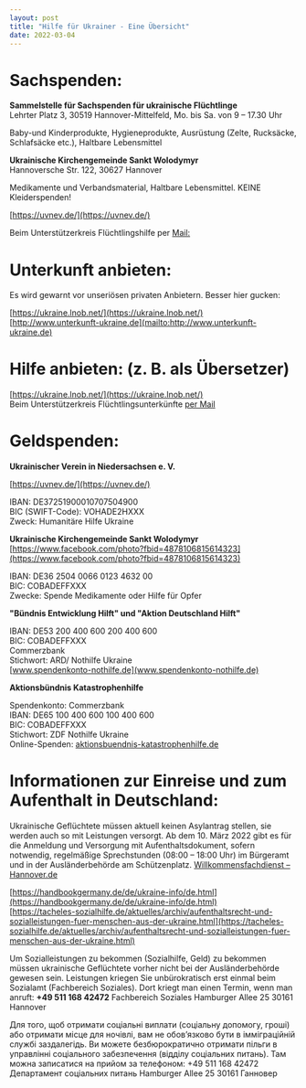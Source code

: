 ```yaml
---
layout: post
title: "Hilfe für Ukrainer - Eine Übersicht"
date: 2022-03-04
---
```


# Sachspenden:

**Sammelstelle für Sachspenden für ukrainische Flüchtlinge**  
Lehrter Platz 3, 30519 Hannover-Mittelfeld, 
Mo. bis Sa. von 9 – 17.30 Uhr 

Baby-und Kinderprodukte, Hygieneprodukte, Ausrüstung (Zelte, Rucksäcke, Schlafsäcke etc.), Haltbare Lebensmittel

**Ukrainische Kirchengemeinde Sankt Wolodymyr**  
Hannoversche Str. 122, 30627 Hannover 

Medikamente und Verbandsmaterial, Haltbare Lebensmittel. KEINE Kleiderspenden!

[https://uvnev.de/](https://uvnev.de/)  

Beim Unterstützerkreis Flüchtlingshilfe per [Mail:](unterstuetzerkreis@uf-hannover.de)

# Unterkunft anbieten:

Es wird gewarnt vor unseriösen privaten Anbietern. Besser hier gucken:

[https://ukraine.lnob.net/](https://ukraine.lnob.net/)  
[http://www.unterkunft-ukraine.de](mailto:http://www.unterkunft-ukraine.de)


# Hilfe anbieten: (z. B. als Übersetzer)

[https://ukraine.lnob.net/](https://ukraine.lnob.net/)  
Beim Unterstützerkreis Flüchtlingsunterkünfte [per Mail](mailto:unterstuetzerkreis@uf-hannover.de)


# Geldspenden:

**Ukrainischer Verein in Niedersachsen e. V.**
 
[https://uvnev.de/](https://uvnev.de/)

IBAN: DE37251900010707504900  
BIC (SWIFT-Code): VOHADE2HXXX  
Zweck: Humanitäre Hilfe Ukraine 

**Ukrainische Kirchengemeinde Sankt Wolodymyr**  
[https://www.facebook.com/photo?fbid=4878106815614323](https://www.facebook.com/photo?fbid=4878106815614323)

IBAN: DE36 2504 0066 0123 4632 00  
BIC: COBADEFFXXX  
Zwecke: Spende Medikamente oder Hilfe für Opfer 

**"Bündnis Entwicklung Hilft" und "Aktion Deutschland Hilft"**
 
IBAN: DE53 200 400 600 200 400 600  
BIC: COBADEFFXXX  
Commerzbank  
Stichwort: ARD/ Nothilfe Ukraine  
[www.spendenkonto-nothilfe.de](www.spendenkonto-nothilfe.de) 

**Aktionsbündnis Katastrophenhilfe**

Spendenkonto: Commerzbank  
IBAN: DE65 100 400 600 100 400 600  
BIC: COBADEFFXXX  
Stichwort: ZDF Nothilfe Ukraine  
Online-Spenden: [aktionsbuendnis-katastrophenhilfe.de](aktionsbuendnis-katastrophenhilfe.de)

# Informationen zur Einreise und zum Aufenthalt in Deutschland:  
Ukrainische Geflüchtete müssen aktuell keinen Asylantrag stellen, sie werden auch so mit Leistungen versorgt. Ab dem 10. März 2022 gibt es für die Anmeldung und Versorgung mit Aufenthaltsdokument, sofern notwendig, regelmäßige Sprechstunden (08:00 – 18:00 Uhr) im Bürgeramt und in der Ausländerbehörde am Schützenplatz. [Willkommensfachdienst – Hannover.de](https://www.hannover.de/Leben-in-der-Region-Hannover/Verwaltungen-Kommunen/Die-Verwaltung-der-Landeshauptstadt-Hannover/Dezernate-und-Fachbereiche-der-LHH/Finanzen,-Ordnung-und-Feuerwehr/Fachbereich-%C3%96ffentliche-Ordnung/Standesamt-und-Staatsangeh%C3%B6rig%C2%ADkeit/Ausl%C3%A4nderangelegen%C2%ADheiten-und-Staatsangeh%C3%B6rigkeit/Willkommensfachdienst)

[https://handbookgermany.de/de/ukraine-info/de.html](https://handbookgermany.de/de/ukraine-info/de.html)  
[https://tacheles-sozialhilfe.de/aktuelles/archiv/aufenthaltsrecht-und-sozialleistungen-fuer-menschen-aus-der-ukraine.html](https://tacheles-sozialhilfe.de/aktuelles/archiv/aufenthaltsrecht-und-sozialleistungen-fuer-menschen-aus-der-ukraine.html)  

Um Sozialleistungen zu bekommen (Sozialhilfe, Geld) zu bekommen müssen ukrainische Geflüchtete vorher nicht bei der Ausländerbehörde gewesen sein.
Leistungen kriegen Sie unbürokratisch erst einmal beim Sozialamt (Fachbereich Soziales). Dort kriegt man einen Termin, wenn man anruft: **+49 511 168 42472**
Fachbereich Soziales
Hamburger Allee 25
30161 Hannover

Для того, щоб отримати соціальні виплати (соціальну допомогу, гроші) або отримати місце для ночівлі, вам не обов’язково бути в імміграційній службі заздалегідь.
Ви можете безбюрократично отримати пільги в управлінні соціального забезпечення (відділу соціальних питань). Там можна записатися на прийом за телефоном:
+49 511 168 42472
Департамент соціальних питань
Hamburger Allee 25
30161 Ганновер

 
 

